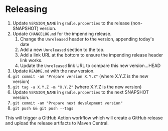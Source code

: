# Releasing

 1. Update `VERSION_NAME` in `gradle.properties` to the release (non-SNAPSHOT) version.
 2. Update `CHANGELOG.md` for the impending release.
    1. Change the `Unreleased` header to the version, appending today's date
    2. Add a new `Unreleased` section to the top.
    3. Add a link URL at the bottom to ensure the impending release header link works.
    4. Update the `Unreleased` link URL to compare this new version...HEAD
 3. Update `README.md` with the new version.
 4. `git commit -am "Prepare version X.Y.Z"` (where X.Y.Z is the new version)
 5. `git tag -a X.Y.Z -m "X.Y.Z"` (where X.Y.Z is the new version)
 6. Update `VERSION_NAME` in `gradle.properties` to the next SNAPSHOT version.
 7. `git commit -am "Prepare next development version"`
 8. `git push && git push --tags`

This will trigger a GitHub Action workflow which will create a GitHub release and upload the release artifacts to Maven Central.
